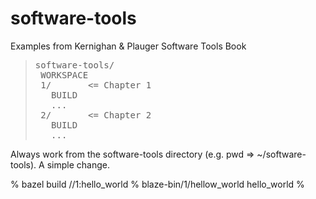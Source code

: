 # software-tools
Examples from Kernighan &amp; Plauger Software Tools Book

><pre>software-tools/
>  WORKSPACE
>  1/       <= Chapter 1
>    BUILD
>    ...
>  2/       <= Chapter 2
>    BUILD
>    ...</pre>

Always work from the software-tools directory (e.g. pwd => ~/software-tools). A simple change.

% bazel build //1:hello_world
% blaze-bin/1/hellow_world
hello_world
%
